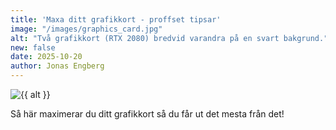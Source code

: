 ```yaml
---
title: 'Maxa ditt grafikkort - proffset tipsar'
image: "/images/graphics_card.jpg"
alt: "Två grafikkort (RTX 2080) bredvid varandra på en svart bakgrund."
new: false
date: 2025-10-20
author: Jonas Engberg
---
```


<img src="{{ image }}" alt=" {{ alt }}">

Så här maximerar du ditt grafikkort så du får ut det mesta från det!